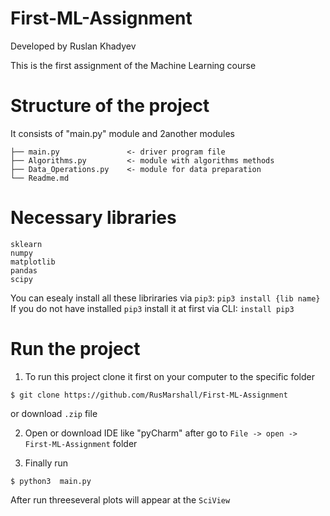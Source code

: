 # First-ML-Assignment
Developed by Ruslan Khadyev

This is the first assignment of the Machine Learning course 

# Structure of the project
It consists of "main.py" module and 2another modules

```
├── main.py               <- driver program file 
├── Algorithms.py         <- module with algorithms methods 
├── Data_Operations.py    <- module for data preparation
└── Readme.md
```
# Necessary libraries
```
sklearn
numpy
matplotlib
pandas
scipy
```
You can esealy install all these libriraries via ```pip3```:
```pip3 install {lib name}```
If you do not have installed ```pip3``` install it at first via CLI:
```install pip3```

# Run the project

1) To run this project clone it first on your computer to the specific folder
```
$ git clone https://github.com/RusMarshall/First-ML-Assignment
```
or download ```.zip``` file

2) Open or download IDE like "pyCharm" after go to ```File -> open -> First-ML-Assignment``` folder

3) Finally run 
```
$ python3  main.py
```
After run threeseveral plots will appear at the ```SciView```
